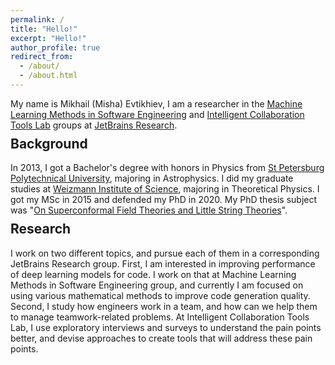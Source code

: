 ```yaml
---
permalink: /
title: "Hello!"
excerpt: "Hello!"
author_profile: true
redirect_from: 
  - /about/
  - /about.html
---
```


My name is Mikhail (Misha) Evtikhiev, I am a researcher in the
[Machine Learning Methods in Software Engineering](https://lp.jetbrains.com/research/ml_methods/) and [Intelligent Collaboration Tools Lab](https://lp.jetbrains.com/research/ictl/) groups at
[JetBrains Research](https://www.jetbrains.com/research/).

<h2 style="margin-top: -5px;">Background</h2>

In 2013, I got a Bachelor's degree with honors in Physics from [St Petersburg Polytechnical University](https://english.spbstu.ru/university/), majoring in Astrophysics.
I did my graduate studies at [Weizmann Institute of Science](https://weizmann.ac.il), majoring in Theoretical Physics. I got my MSc in 2015 and defended my PhD in 2020.
My PhD thesis subject was "[On Superconformal Field Theories and Little String Theories](https://scholar.google.com/citations?view_op=view_citation&hl=en&user=NuYsOk4AAAAJ&citation_for_view=NuYsOk4AAAAJ:2osOgNQ5qMEC)".

<h2 style="margin-top: -5px;">Research</h2>

I work on two different topics, and pursue each of them in a corresponding JetBrains Research group.
First, I am interested in improving performance of deep learning models for code. I work on that at Machine Learning Methods in Software Engineering group,
and currently I am focused on using various mathematical methods to improve code generation quality.
Second, I study how engineers work in a team, and how can we help them to manage teamwork-related problems. At Intelligent Collaboration Tools Lab,
I use exploratory interviews and surveys to understand the pain points better, and devise approaches to create tools that will address these pain points.



